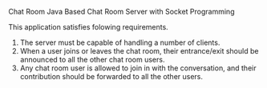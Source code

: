 Chat Room
Java Based Chat Room Server with Socket Programming

This application satisfies folowing requirements.
1. The server must be capable of handling a number of clients.
2. When a user joins or leaves the chat room, their entrance/exit should be announced to all the other chat room users.
3. Any chat room user is allowed to join in with the conversation, and their contribution should be forwarded to all the other users.
